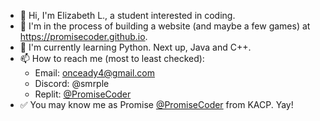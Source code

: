 - 👋 Hi, I'm Elizabeth L., a student interested in coding.
- 👀 I'm in the process of building a website (and maybe a few games) at https://promisecoder.github.io.
- 🌱 I'm currently learning Python. Next up, Java and C++.
- 📫 How to reach me (most to least checked):
  - Email: onceady4@gmail.com
  - Discord: @smrple
  - Replit: [@PromiseCoder](https://replit.com/@PromiseCoder)
- ✅ You may know me as Promise [@PromiseCoder](https://khanacademy.org/profile/PromiseCoder/projects) from KACP. Yay!

<!--
👋 Hi, I’m  ...

👀 I’m interested in ...

🌱 I’m currently learning ...

💞️ I’m looking to collaborate on ...

📫 How to reach me ...
-->

<!---
PromiseCoder/PromiseCoder is a ✨ special ✨ repository because its `README.md` (this file) appears on your GitHub profile.
You can click the Preview link to take a look at your changes.
--->
